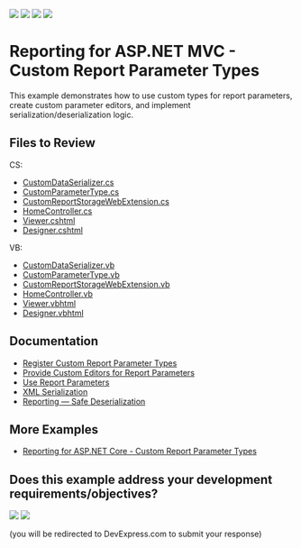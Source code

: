<!-- default badges list -->
![](https://img.shields.io/endpoint?url=https://codecentral.devexpress.com/api/v1/VersionRange/149442262/23.2.3%2B)
[![](https://img.shields.io/badge/Open_in_DevExpress_Support_Center-FF7200?style=flat-square&logo=DevExpress&logoColor=white)](https://supportcenter.devexpress.com/ticket/details/T830516)
[![](https://img.shields.io/badge/📖_How_to_use_DevExpress_Examples-e9f6fc?style=flat-square)](https://docs.devexpress.com/GeneralInformation/403183)
[![](https://img.shields.io/badge/💬_Leave_Feedback-feecdd?style=flat-square)](#does-this-example-address-your-development-requirementsobjectives)
<!-- default badges end -->
# Reporting for ASP.NET MVC - Custom Report Parameter Types

This example demonstrates how to use custom types for report parameters, create custom parameter editors, and implement serialization/deserialization logic.

## Files to Review

CS:
- [CustomDataSerializer.cs](CS/CustomParameterEditorAspNetMvcExample/Services/CustomDataSerializer.cs)
- [CustomParameterType.cs](CS/CustomParameterEditorAspNetMvcExample/Services/CustomParameterType.cs)
- [CustomReportStorageWebExtension.cs](CS/CustomParameterEditorAspNetMvcExample/Services/CustomReportStorageWebExtension.cs)
- [HomeController.cs](CS/CustomParameterEditorAspNetMvcExample/Controllers/HomeController.cs)
- [Viewer.cshtml](CS/CustomParameterEditorAspNetMvcExample/Views/Home/Viewer.cshtml)
- [Designer.cshtml](CS/CustomParameterEditorAspNetMvcExample/Views/Home/Designer.cshtml)

VB:
- [CustomDataSerializer.vb](VB/CustomParameterEditorAspNetMvcExample/Services/CustomDataSerializer.vb)
- [CustomParameterType.vb](VB/CustomParameterEditorAspNetMvcExample/Services/CustomParameterType.vb)
- [CustomReportStorageWebExtension.vb](VB/CustomParameterEditorAspNetMvcExample/Services/CustomReportStorageWebExtension.vb)
- [HomeController.vb](VB/CustomParameterEditorAspNetMvcExample/Controllers/HomeController.vb)
- [Viewer.vbhtml](VB/CustomParameterEditorAspNetMvcExample/Views/Home/Viewer.vbhtml)
- [Designer.vbhtml](VB/CustomParameterEditorAspNetMvcExample/Views/Home/Designer.vbhtml)

## Documentation

- [Register Custom Report Parameter Types](https://docs.devexpress.com/XtraReports/400206/web-reporting/asp-net-mvc-reporting/end-user-report-designer-in-asp-net-mvc-applications/customization/register-custom-report-parameter-types)
- [Provide Custom Editors for Report Parameters](https://docs.devexpress.com/XtraReports/115352/create-end-user-reporting-applications/web-reporting/document-viewer/html5-document-viewer/api-and-customization/provide-custom-editors-for-report-parameters)
- [Use Report Parameters](https://docs.devexpress.com/XtraReports/4812/detailed-guide-to-devexpress-reporting/shape-report-data/use-report-parameter)
- [XML Serialization](https://docs.devexpress.com/XtraReports/10011/detailed-guide-to-devexpress-reporting/store-and-distribute-reports/store-report-layouts-and-documents/xml-serialization)
- [Reporting — Safe Deserialization](https://docs.devexpress.com/XtraReports/404485/safe-deserialization)

## More Examples

- [Reporting for ASP.NET Core - Custom Report Parameter Types](https://github.com/DevExpress-Examples/reporting-asp-net-core-custom-parameter-editor)


<!-- feedback -->
## Does this example address your development requirements/objectives?

[<img src="https://www.devexpress.com/support/examples/i/yes-button.svg"/>](https://www.devexpress.com/support/examples/survey.xml?utm_source=github&utm_campaign=reporting-mvc-custom-parameter-editor&~~~was_helpful=yes) [<img src="https://www.devexpress.com/support/examples/i/no-button.svg"/>](https://www.devexpress.com/support/examples/survey.xml?utm_source=github&utm_campaign=reporting-mvc-custom-parameter-editor&~~~was_helpful=no)

(you will be redirected to DevExpress.com to submit your response)
<!-- feedback end -->
